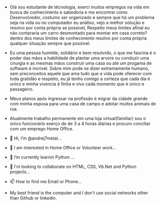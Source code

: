 - Olá sou estudante de técnologia, exerci muitos empregos na vida em busca de conhecimento e sabedoria e me encontrei como Desenvolvedor, costumo ser organizado e sempre   que há um problema seja na vida ou no computador eu análiso, vejo a melhor solução e resolvo por conta própria se possivel, Respeito meus limites afinal eu não
  compraria um carro desmontado para montar em casa correto? dentro dos meus limites de conhecimento resolvo por conta própria qualquer situação sempre que possivel.
- Eu uma pessoa humilde, solidário e bem resolvido, o que me fascina é o poder das mãos a habilidade de plantar uma arvore ou  conduzir uma cirurgia e as mesmas mãos construir uma casa   ou até um progama de software é incrivel. Sobre mim pode se dizer extremamente humano, sem preconceitos aquele que ama tudo que a vida pode oferecer     com toda gratidão  e respeito, eu já tenho comigo a certeza que cada dia é unico e minha vivencia é finita e vivo cada momento que é único e passageiro. 
- Meus planos após ingressar na profissão é migrar da cidade grande com minha esposa para uma casa de campo e adotar muitos animais de rua.

- Atualmente trabalho permanente em uma loja virtual(familiar) sou o único funcionário exerço de de 3 a 4 horas diárias e procuro conciliar com um emprego Home Office.

- 👋 Hi, I’m @andrej7metal...
- 👀 I am interested in Home Office or Volunteer work...
- 🌱 I’m currently learnin Python ...
- 💞️ I'm looking to collaborate on HTML, CSS, Vb.Net and Python projects...
- 📫 How to find me Email or Phone...
- My best friend is the computer and I don't use social networks other than Github or linkedin.

<!---
andrej7metal/andrej7metal is a ✨ special ✨ repository because its `README.md` (this file) appears on your GitHub profile.
You can click the Preview link to take a look at your changes.
--->
